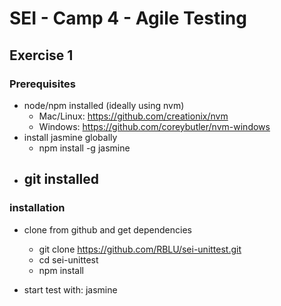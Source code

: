 # SEI - Camp 4 - Agile Testing
## Exercise 1

### Prerequisites

- node/npm installed (ideally using nvm)
    - Mac/Linux: https://github.com/creationix/nvm
    - Windows: https://github.com/coreybutler/nvm-windows
- install jasmine globally    
    - npm install -g jasmine
- git installed
    - 

### installation
- clone from github and get dependencies 
    - git clone https://github.com/RBLU/sei-unittest.git
    - cd sei-unittest
    - npm install

- start test with: jasmine